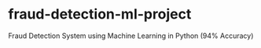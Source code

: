 # fraud-detection-ml-project
Fraud Detection System using Machine Learning in Python (94% Accuracy)
